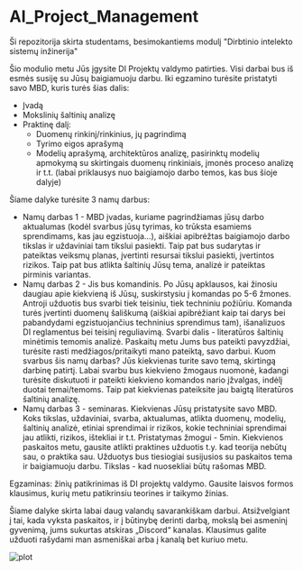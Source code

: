 # AI_Project_Management

Ši repozitorija skirta studentams, besimokantiems modulį "Dirbtinio intelekto sistemų inžinerija"

Šio modulio metu Jūs įgysite DI Projektų valdymo patirties. Visi darbai bus iš esmės susiję su Jūsų baigiamuoju darbu. Iki egzamino turėsite pristatyti savo MBD, kuris turės šias dalis:

* Įvadą
* Mokslinių šaltinių analizę
* Praktinę dalį:
  * Duomenų rinkinį/rinkinius, jų pagrindimą
  * Tyrimo eigos aprašymą
  * Modelių aprašymą, architektūros analizę, pasirinktų modelių apmokymą su skirtingais duomenų rinkiniais, įmonės proceso analizę ir t.t. (labai priklausys nuo baigiamojo darbo temos, kas bus šioje dalyje)

Šiame dalyke turėsite 3 namų darbus:

* Namų darbas 1 - MBD įvadas, kuriame pagrindžiamas jūsų darbo aktualumas (kodėl svarbus jūsų tyrimas, ko trūksta esamiems sprendimams, kas jau egzistuoja...), aiškiai apibrėžtas baigiamojo darbo tikslas ir uždaviniai tam tikslui pasiekti. Taip pat bus sudarytas ir pateiktas veiksmų planas, įvertinti resursai tikslui pasiekti, įvertintos rizikos. Taip pat bus atlikta šaltinių Jūsų tema, analizė ir pateiktas pirminis variantas.
* Namų darbas 2 - Jis bus komandinis. Po Jūsų apklausos, kai žinosiu daugiau apie kiekvieną iš Jūsų, suskirstysiu į komandas po 5-6 žmones. Antroji užduotis bus svarbi tiek teisiniu, tiek techniniu požiūriu. Komanda turės įvertinti duomenų šališkumą (aiškiai apibrėžiant kaip tai darys bei pabandydami egzistuojančius techninius sprendimus tam), išanalizuos DI reglamentus bei teisinį reguliavimą. Svarbi dalis - literatūros šaltinių minėtimis temomis analizė. Paskaitų metu Jums bus pateikti pavyzdžiai, turėsite rasti medžiagos/pritaikyti mano pateiktą, savo darbui. Kuom svarbus šis namų darbas? Jūs kiekvienas turite savo temą, skirtingą darbinę patirtį. Labai svarbu bus kiekvieno žmogaus nuomonė, kadangi turėsite diskutuoti ir pateikti kiekvieno komandos nario įžvalgas, indėlį duotai temai/temoms. Taip pat kiekvienas pateiksite jau baigtą literatūros šaltinių analizę.
* Namų darbas 3 - seminaras. Kiekvienas Jūsų pristatysite savo MBD. Koks tikslas, uždaviniai, svarba, aktualumas, atlikta duomenų, modelių, šaltinių analizė, etiniai sprendimai ir rizikos, kokie techniniai sprendimai jau atlikti, rizikos, ištekliai ir t.t. Pristatymas žmogui - 5min.
Kiekvienos paskaitos metu, gausite atlikti praktines užduotis t.y. kad teorija nebūtų sau, o praktika sau. Užduotys bus tiesiogiai susijusios su paskaitos tema ir baigiamuoju darbu. Tikslas - kad nuosekliai būtų rašomas MBD.

Egzaminas: žinių patikrinimas iš DI projektų valdymo. Gausite laisvos formos klausimus, kurių metu patikrinsiu teorines ir taikymo žinias.

Šiame dalyke skirta labai daug valandų savarankiškam darbui. Atsižvelgiant į tai, kada vyksta paskaitos, ir į būtinybę derinti darbą, mokslą bei asmeninį gyvenimą, jums sukurtas atskiras „Discord“ kanalas. Klausimus galite užduoti rašydami man asmeniškai arba į kanalą bet kuriuo metu.


![plot](./directory_1/directory_2/.../directory_n/plot.png)

